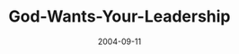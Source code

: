 ---
layout: music 
title: "God-Wants-Your-Leadership"
series: "Life, The Universe and Everything"
date: 2004-09-11 
description: "Life, The Universe and Everything"
audio: "http://www.crossroads.net/audio/2004/2004_08_Life/LTUAE_05_09-11-04_Leadership.mp3"
audio-duration: "33:35"
src: "http://www.crossroads.net/players/media/mediumHz/DefaultVideoImage.jpg"
---